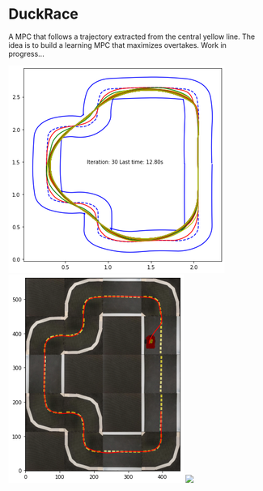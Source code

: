 # DuckRace
A MPC that follows a trajectory extracted from the central yellow line.
The idea is to build a learning MPC that maximizes overtakes.
Work in progress...


<img src="./assets/lmpc_result.png"/>

<img src="./assets/output.png"/>

<img src="./assets/mpc_run.gif" width="800" />

